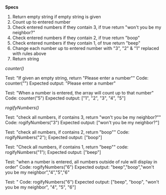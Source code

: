 




**Specs**

1. Return empty string if empty string is given
2. Count up to entered number
4. Check entered numbers if they contain 3, if true return "won't you be my neighbor?"
5. Check entered numbers if they contain 2, if true return "boop"
6. Check entered numbers if they contain 1, of true return "beep"
7. Change each number up to entered number with "3", "2" & "1" replaced with rules above
8. Return string


*counter()*

Test: "If given an empty string, return "Please enter a number""
Code: counter("")
Expected output: "Please enter a number"


Test: "When a number is entered, the array will count up to that number"
Code: counter("5")
Expected output: ["1", "2", "3", "4", "5"]


*rogifyNumbers()*

Test: "check all numbers, if contains 3, return "won't you be my neighbor?""
Code: rogifyNumbers("3")
Expected output: ["won't you be my neighbor?"]

Test: "check all numbers, if contains 2, return "boop""
Code: rogifyNumbers("2");
Expected output: ["boop"]

Test: "Check all numbers, if contains 1, return "beep""
code: rogifyNumbers("1");
Expected output: ["beep"]

Test: "when a number is entered, all numbers outside of rule will display in order"
Code: rogifyNumbers("6")
Expected output: "beep","boop","won't you be my neighbor","4","5","6"

Test: "
Code: rogifyNumbers("6")
Expected output: ["beep", "boop", "won't you be my neighbor", "4", "5", "6"]